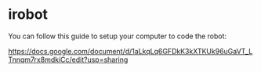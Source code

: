 # irobot

You can follow this guide to setup your computer to code the robot:

https://docs.google.com/document/d/1aLkqLq6GFDkK3kXTKUk96uGaVT_LTnnqm7rx8mdkiCc/edit?usp=sharing
